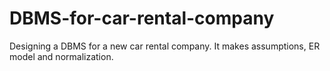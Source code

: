 # DBMS-for-car-rental-company
Designing a DBMS for a new car rental company. It makes assumptions, ER model and normalization.
